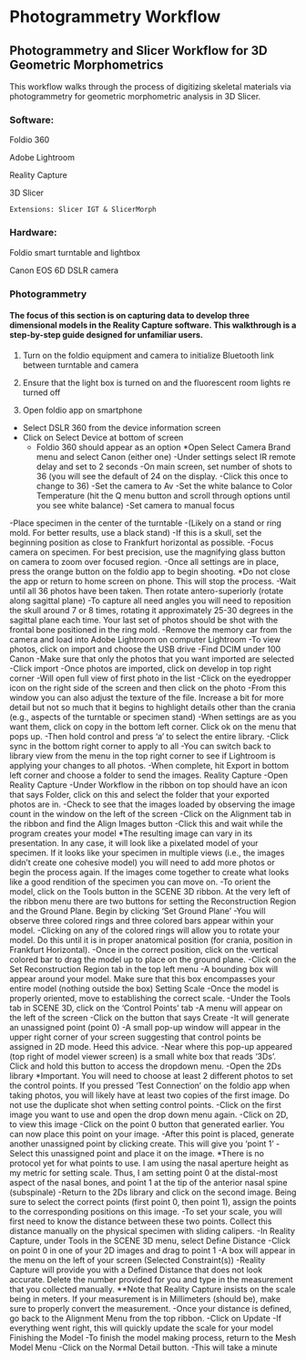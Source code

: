 # Photogrammetry Workflow

## Photogrammetry and Slicer Workflow for 3D Geometric Morphometrics
This workflow walks through the process of digitizing skeletal materials via photogrammetry for geometric morphometric analysis in 3D Slicer.

### Software:

Foldio 360

Adobe Lightroom

Reality Capture
 
3D Slicer

	Extensions: Slicer IGT & SlicerMorph
	
### Hardware:

Foldio smart turntable and lightbox

Canon EOS 6D DSLR camera

### Photogrammetry

#### The focus of this section is on capturing data to develop three dimensional models in the Reality Capture software. This walkthrough is a step-by-step guide designed for unfamiliar users. 

1. Turn on the foldio equipment and camera to initialize Bluetooth link between turntable and camera

2. Ensure that the light box is turned on and the fluorescent room lights re turned off

3. Open foldio app on smartphone

* Select DSLR 360 from the device information screen
* Click on Select Device at bottom of screen
  - Foldio 360 should appear as an option
     *Open Select Camera Brand menu and select Canon (either one)
     -Under settings select IR remote delay and set to 2 seconds
      -On main screen, set number of shots to 36 (you will see the default of 24 on the display.
       -Click this once to change to 36)
-Set the camera to Av 
	-Set the white balance to Color Temperature (hit the Q menu button and scroll through 	options until you see white balance)
	-Set camera to manual focus

-Place specimen in the center of the turntable
	-(Likely on a stand or ring mold. For better results, use a black stand)
-If this is a skull, set the beginning position as close to Frankfurt horizontal as possible. 
-Focus camera on specimen. For best precision, use the magnifying glass button on camera to zoom over focused region. 
-Once all settings are in place, press the orange button on the foldio app to begin shooting.
	*Do not close the app or return to home screen on phone. This will stop the process. 
-Wait until all 36 photos have been taken. Then rotate antero-superiorly (rotate along sagittal plane)
	-To capture all need angles you will need to reposition the skull around 7 or 8 times, rotating it approximately 25-30 degrees in the sagittal plane each time. Your last set of photos should be shot with the frontal bone positioned in the ring mold. 
-Remove the memory car from the camera and load into Adobe Lightroom on computer
Lightroom
-To view photos, click on import and choose the USB drive
	-Find DCIM under 100 Canon
	-Make sure that only the photos that you want imported are selected
	-Click import
-Once photos are imported, click on develop in top right corner
	-Will open full view of first photo in the list
	-Click on the eyedropper icon on the right side of the screen and then click on the photo
	-From this window you can also adjust the texture of the file. Increase a bit for more 	detail but not so much that it begins to highlight details other than the crania (e.g., aspects 	of the turntable or specimen stand)
	-When settings are as you want them, click on copy in the bottom left corner. Click ok on 	the menu that pops up.
	-Then hold control and press ‘a’ to select the entire library.
	-Click sync in the bottom right corner to apply to all
	-You can switch back to library view from the menu in the top right corner to see if 	Lightroom is applying your changes to all photos.
	-When complete, hit Export in bottom left corner and choose a folder to send the images. 
Reality Capture
-Open Reality Capture
-Under Workflow in the ribbon on top should have an icon that says Folder, click on this and select the folder that your exported photos are in.
-Check to see that the images loaded by observing the image count in the window on the left of the screen
-Click on the Alignment tab in the ribbon and find the Align Images button
	-Click this and wait while the program creates your model
*The resulting image can vary in its presentation. In any case, it will look like a pixelated model of your specimen. If it looks like your specimen in multiple views (i.e., the images didn’t create one cohesive model) you will need to add more photos or begin the process again. If the images come together to create what looks like a good rendition of the specimen you can move on. 
-To orient the model, click on the Tools button in the SCENE 3D ribbon. At the very left of the ribbon menu there are two buttons for setting the Reconstruction Region and the Ground Plane. Begin by clicking ‘Set Ground Plane’
	-You will observe three colored rings and three colored bars appear within your model.
	-Clicking on any of the colored rings will allow you to rotate your model. Do this until it 	is in proper anatomical position (for crania, position in Frankfurt Horizontal). 
	-Once in the correct position, click on the vertical colored bar to drag the model up to 	place on the ground plane. 
-Click on the Set Reconstruction Region tab in the top left menu
	-A bounding box will appear around your model. Make sure that this box encompasses 	your entire model (nothing outside the box)
Setting Scale
-Once the model is properly oriented, move to establishing the correct scale.
-Under the Tools tab in SCENE 3D, click on the ‘Control Points’ tab
	-A menu will appear on the left of the screen
	-Click on the button that says Create
		-It will generate an unassigned point (point 0)
	-A small pop-up window will appear in the upper right corner of your screen suggesting 	that control points be assigned in 2D mode. Heed this advice.
		-Near where this pop-up appeared (top right of model viewer screen) is a small 			white box that reads ‘3Ds’. Click and hold this button to access the dropdown 			menu.
		-Open the 2Ds library
		*Important. You will need to choose at least 2 different photos to set the control 			points. If you pressed ‘Test Connection’ on the foldio app when taking photos, 			you will likely have at least two copies of the first image. Do not use the duplicate 		shot when setting control points. 
		-Click on the first image you want to use and open the drop down menu again.
			-Click on 2D, to view this image
			-Click on the point 0 button that generated earlier. You can now place this 				point on your image. 
			-After this point is placed, generate another unassigned point by clicking 				create. This will give you ‘point 1’
			-Select this unassigned point and place it on the image.
		*There is no protocol yet for what points to use. I am using the nasal aperture 			height as my metric for setting scale. Thus, I am setting point 0 at the distal-most 			aspect of the nasal bones, and point 1 at the tip of the anterior nasal spine 				(subspinale)
			-Return to the 2Ds library and click on the second image. Being sure to 				select the correct points (first point 0, then point 1), assign the points to the 			corresponding positions on this image.
		-To set your scale, you will first need to know the distance between these two 			points. Collect this distance manually on the physical specimen with sliding 			calipers. 
		-In Reality Capture, under Tools in the SCENE 3D menu, select Define Distance
			-Click on point 0 in one of your 2D images and drag to point 1
			-A box will appear in the menu on the left of your screen (Selected 					Constraint(s))
			-Reality Capture will provide you with a Defined Distance that does not 				look accurate. Delete the number provided for you and type in the 					measurement that you collected manually. **Note that Reality Capture 				insists on the scale being in meters. If your measurement is in Millimeters 				(should be), make sure to properly convert the measurement. 
	-Once your distance is defined, go back to the Alignment Menu from the top ribbon.
		-Click on Update
		-If everything went right, this will quickly update the scale for your model
Finishing the Model
-To finish the model making process, return to the Mesh Model Menu
	-Click on the Normal Detail button.
	-This will take a minute

	

	
